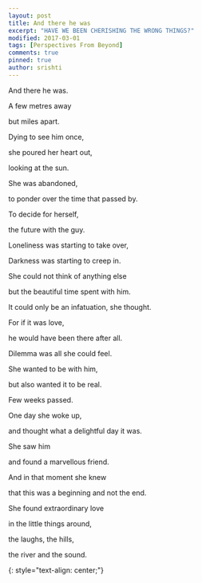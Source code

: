 ```yaml
---
layout: post
title: And there he was
excerpt: "HAVE WE BEEN CHERISHING THE WRONG THINGS?"
modified: 2017-03-01
tags: [Perspectives From Beyond]
comments: true
pinned: true
author: srishti
---
```


And there he was.

A few metres away

but miles apart.

Dying to see him once,

she poured her heart out,

looking at the sun.

She was abandoned,

to ponder over the time that passed by.

To decide for herself,

the future with the guy.

Loneliness was starting to take over,

Darkness was starting to creep in.

She could not think of anything else

but the beautiful time spent with him.

It could only be an infatuation, she thought.

For if it was love,

he would have been there after all.

Dilemma was all she could feel.

She wanted to be with him,

but also wanted it to be real.

Few weeks passed.

One day she woke up,

and thought what a delightful day it was.

She saw him

and found a marvellous friend.

And in that moment she knew

that this was a beginning and not the end.

She found extraordinary love

in the little things around,

the laughs, the hills,

the river and the sound.

{: style="text-align: center;"}



